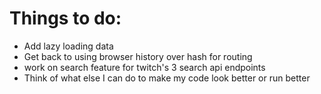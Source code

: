 <h1>Things to do:</h1>

<ul>
<li>Add lazy loading data</li>
<li>Get back to using browser history over hash for routing</li>
<li>work on search feature for twitch's 3 search api endpoints</li>
<li>Think of what else I can do to make my code look better or run better</li>
</ul>

